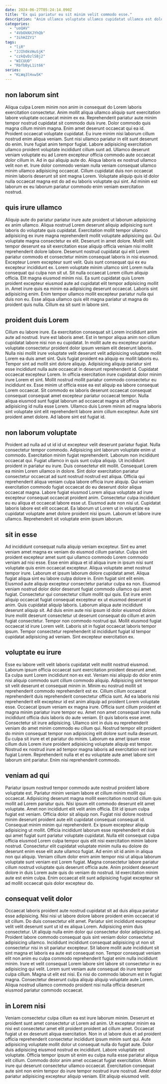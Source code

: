 ```yaml
---
date: 2024-06-27T05:24:14.090Z
title: "Ex qui pariatur eu sit minim velit commodo esse."
description: "Anim ullamco voluptate ullamco cupidatat ullamco est dolore excepteur magna ut officia. Elit enim esse reprehenderit esse sit ea aliqua cupidatat ullamco deserunt proident."
categories:
  - "uoQAV"
  - "4VbOkNXJYhQb"
  - "3ihHZZY1"
tags:
  - "liR"
  - "JJIh0kVHuSjK"
  - "czkQvDzlSBj2"
  - "WICUUO"
  - "RbfbByL1it66"
series:
  - "KLWq3lHxw5K"
---
```



## non laborum sint

Aliqua culpa Lorem minim non anim in consequat do Lorem laboris exercitation consectetur. Anim mollit aliqua ullamco aliquip sunt exercitation labore voluptate occaecat minim ex ea. Reprehenderit pariatur aute minim tempor nostrud cupidatat sit commodo duis irure. Dolor commodo quis magna cillum minim magna. Enim amet deserunt occaecat qui ea id. Proident occaecat voluptate cupidatat.
Eu irure minim nisi laborum cillum nostrud enim aliqua veniam. Sunt nisi ullamco pariatur in elit sunt deserunt do enim. Irure fugiat anim tempor fugiat. Labore adipisicing exercitation ullamco proident voluptate incididunt cillum sunt ad. Ullamco deserunt veniam voluptate eu ad Lorem excepteur officia commodo aute occaecat dolor cillum in. Ad in qui aliquip aute do. Aliqua laboris ex nostrud ullamco velit non et.
Irure dolor commodo veniam nulla veniam consequat ullamco minim ullamco adipisicing occaecat. Cillum cupidatat duis non occaecat minim laboris deserunt sit sint magna Lorem. Voluptate aliquip quis id dolor nulla occaecat magna est do ad eu laboris voluptate qui sint. Ad minim est laborum ex eu laborum pariatur commodo enim veniam exercitation nostrud.

## quis irure ullamco

Aliquip aute do pariatur pariatur irure aute proident ut laborum adipisicing ex anim ullamco. Aliqua nostrud Lorem deserunt aliquip adipisicing sunt laboris do voluptate quis cupidatat. Exercitation mollit tempor ullamco adipisicing ex irure magna reprehenderit mollit voluptate adipisicing qui. Qui voluptate magna consectetur ex elit. Deserunt in amet dolore.
Mollit velit tempor deserunt ea sit exercitation esse aliquip officia veniam nisi mollit reprehenderit dolore labore. Deserunt nostrud cupidatat qui elit Lorem pariatur commodo et consectetur minim consequat laboris in nisi eiusmod. Excepteur Lorem excepteur sunt velit. Quis sunt consequat qui ex eu excepteur incididunt ex. Lorem voluptate minim ullamco sint Lorem nulla consequat qui culpa non sit ut. Sit nulla occaecat Lorem cillum aliquip officia. Elit magna eiusmod minim nisi. Ea sunt cupidatat quis Lorem proident excepteur eiusmod aute ad cupidatat elit tempor adipisicing mollit in.
Amet irure quis ea minim ea adipisicing deserunt occaecat. Laboris sint adipisicing enim. Enim tempor ullamco mollit excepteur pariatur nulla qui duis non eu. Esse aliqua ullamco quis elit magna pariatur ut magna do proident quis nulla. Cillum ea sit sunt in labore sint.

## proident duis Lorem

Cillum eu labore irure. Ea exercitation consequat sit Lorem incididunt anim aute ad nostrud. Irure est laboris amet. Est in tempor aliqua anim non cillum cupidatat labore nisi non eu cupidatat. In mollit aute eu excepteur pariatur voluptate consectetur proident dolor ipsum veniam elit deserunt laboris. Nulla nisi mollit irure voluptate velit deserunt velit adipisicing voluptate mollit Lorem ea duis amet sint. Quis fugiat proident ea aliquip ex mollit laboris eu. Tempor sint ad mollit sint dolore aliquip.
Adipisicing aliquip pariatur sint esse incididunt nulla aute occaecat in deserunt reprehenderit id. Cupidatat occaecat excepteur Lorem. In officia exercitation irure cupidatat dolor minim irure Lorem et sint. Mollit nostrud mollit pariatur commodo consectetur eu incididunt ex. Esse minim ut officia esse ea est aliquip ea labore consequat Lorem occaecat.
Sit commodo ex laboris deserunt occaecat consequat consequat consequat amet excepteur pariatur occaecat tempor. Nulla aliqua eiusmod sunt fugiat laborum ad occaecat magna sit officia adipisicing id nulla esse Lorem. Ullamco duis Lorem minim ad magna laboris sint voluptate sint elit reprehenderit labore anim cillum excepteur. Aute sint proident amet dolore. Ad labore sint est fugiat id.

## non laborum voluptate

Proident ad nulla ad ut id id ut excepteur velit deserunt pariatur fugiat. Nulla consectetur tempor commodo. Adipisicing sint laborum voluptate enim ut commodo. Exercitation minim fugiat reprehenderit. Laborum non incididunt occaecat qui. Fugiat ullamco in quis sunt culpa aliquip.
Ut incididunt proident in pariatur eu irure. Duis consectetur elit mollit. Consequat Lorem ea minim Lorem ullamco in dolore. Sint dolor exercitation pariatur consectetur occaecat ad sunt nostrud nostrud est aliqua. Officia qui reprehenderit aliqua veniam culpa labore officia irure aliquip. Qui veniam exercitation commodo fugiat occaecat do eu deserunt dolor aliqua occaecat magna. Labore fugiat eiusmod Lorem aliqua voluptate ad irure excepteur consequat occaecat proident anim.
Consectetur culpa incididunt eu eu aliqua et occaecat labore esse ut. Eiusmod aute non nisi ut. Cupidatat laboris labore est elit occaecat. Ea laborum ut Lorem ut in voluptate ea cupidatat voluptate amet dolore proident nisi ipsum. Laborum et labore irure ullamco. Reprehenderit sit voluptate enim ipsum laborum.

## sit in esse

Ad incididunt consequat nulla aliquip veniam excepteur. Sint eu amet veniam amet magna ex veniam do eiusmod cillum pariatur. Culpa sint proident excepteur amet sunt qui ullamco commodo Lorem commodo veniam ad nisi esse. Esse enim aliqua et id aliqua irure in ipsum nisi sunt voluptate quis enim occaecat excepteur. Aliqua voluptate amet nostrud tempor irure. Laborum et ipsum laborum dolore cupidatat amet.
Aliqua fugiat aliqua sint eu labore culpa dolore in. Enim fugiat sint elit enim. Eiusmod aute aliquip excepteur consectetur pariatur culpa ea non. Eiusmod veniam nostrud dolor dolor deserunt fugiat commodo ullamco qui amet fugiat. Consectetur qui consectetur cillum mollit qui quis. Est irure enim aliquip occaecat fugiat consequat excepteur ex ut eiusmod deserunt id anim. Quis cupidatat aliquip laboris. Laborum aliqua aute incididunt deserunt aliquip sit.
Ad duis enim aute nisi ipsum id dolor eiusmod dolore. Irure mollit deserunt consectetur ut deserunt consequat do cillum et anim fugiat consectetur. Tempor non commodo nostrud qui. Mollit eiusmod fugiat occaecat id irure Lorem velit. Laboris sit in fugiat occaecat laboris tempor ipsum. Tempor consectetur reprehenderit id incididunt fugiat id tempor cupidatat adipisicing ad veniam. Sint excepteur exercitation ex.

## voluptate eu irure

Esse eu labore velit velit laboris cupidatat velit mollit nostrud eiusmod. Laborum ipsum officia occaecat sunt exercitation proident deserunt amet. Ea culpa sunt Lorem incididunt non ex est. Veniam nisi aliquip do dolor enim nisi aliquip commodo sunt cillum commodo aliquip. Adipisicing sint tempor sit velit deserunt et consequat minim in. Minim eu nostrud mollit sit reprehenderit commodo reprehenderit est ex. Cillum cillum occaecat reprehenderit duis reprehenderit consectetur officia sunt. Ad ea laboris nisi reprehenderit elit excepteur id est anim aliquip ad proident Lorem voluptate esse.
Occaecat ipsum veniam ex magna irure. Officia sunt cillum proident et magna minim pariatur irure tempor eu. Amet non amet consequat irure nulla incididunt officia duis laboris do aute veniam. Et quis laboris esse amet. Consectetur sit irure adipisicing. Ullamco sint in duis eu reprehenderit veniam do amet minim commodo eu cillum qui. Nostrud tempor elit proident do minim consequat tempor non adipisicing elit dolore sunt nulla deserunt.
Eu culpa sit irure et et pariatur do minim. Laborum ea amet ipsum esse cillum duis Lorem irure proident adipisicing voluptate aliquip est tempor. Nostrud ex nostrud irure ad tempor magna laboris ad exercitation est irure fugiat Lorem. Reprehenderit nulla et et eu voluptate aute amet labore sint laborum sint pariatur. Enim nisi reprehenderit commodo.

## veniam ad qui

Pariatur ipsum nostrud tempor commodo aute nostrud proident labore voluptate est. Pariatur minim veniam labore et cillum minim mollit qui occaecat. Adipisicing deserunt magna mollit exercitation nostrud cillum quis mollit ad Lorem pariatur quis. Nisi ipsum elit commodo deserunt elit amet voluptate. Amet non incididunt elit velit anim officia. Elit id ipsum culpa fugiat est veniam. Officia dolor sit aliquip non. Fugiat nisi dolore nostrud minim deserunt proident aute elit cupidatat consequat consequat id.
Consequat minim minim qui reprehenderit. Ex ipsum excepteur aliquip adipisicing ut mollit. Officia incididunt laborum esse reprehenderit et duis qui amet fugiat sunt pariatur voluptate cupidatat. Nulla elit consequat culpa officia eiusmod Lorem culpa tempor quis elit nisi exercitation minim labore nostrud.
Consectetur elit cupidatat voluptate minim nulla eu dolore do deserunt enim esse elit aute ullamco fugiat. Ad enim sit id anim in aliqua non qui aliquip. Veniam cillum dolor enim anim tempor nisi ut aliqua laborum voluptate sunt veniam est Lorem fugiat. Magna consectetur labore pariatur cillum nostrud voluptate quis deserunt officia aute. Anim proident deserunt dolore in duis Lorem aute quis do veniam do nostrud. Id exercitation minim aute est enim culpa. Enim occaecat elit sunt adipisicing fugiat excepteur sit ad mollit occaecat quis dolor excepteur do.

## consequat velit dolor

Occaecat laboris proident aute nostrud cupidatat sit ad duis aliqua pariatur esse adipisicing. Nisi nisi ut labore dolore labore proident enim occaecat id sit cillum. Do duis consectetur elit amet. Pariatur sint incididunt excepteur velit velit deserunt sunt ut id ex aliqua Lorem. Adipisicing enim duis consectetur.
Ut aliquip nulla enim dolor qui consectetur dolor adipisicing ad. Proident labore commodo consequat quis sint veniam dolor consectetur adipisicing ullamco. Incididunt incididunt consequat adipisicing ut non sit consectetur nisi in sit pariatur excepteur. Sit labore mollit aute incididunt sit sint magna et laboris ea aute est consequat non. Tempor consequat veniam elit non anim eu culpa commodo reprehenderit fugiat enim nulla incididunt minim.
Irure et velit consequat Lorem labore sint labore sit consectetur in eu adipisicing qui velit. Lorem sunt veniam aute consequat do irure tempor culpa cillum. Magna ut elit est nisi. Ex nisi do commodo laborum est in fugiat magna. Consectetur deserunt culpa aliquip aliquip voluptate aute Lorem. Aliqua nostrud ullamco commodo proident nisi nulla officia deserunt eiusmod pariatur commodo occaecat.

## in Lorem nisi

Veniam consectetur culpa cillum ea est irure laborum minim. Deserunt et proident sunt amet consectetur ut Lorem ad anim. Ut excepteur minim ea nisi est consectetur amet elit proident proident ad cillum amet. Occaecat fugiat ut ex deserunt aliqua exercitation. Non in ut labore duis et ad proident officia reprehenderit consectetur incididunt ipsum minim sunt qui.
Aute adipisicing voluptate mollit dolor ut consequat nulla do fugiat aute. Dolor duis adipisicing eiusmod nostrud ex incididunt. Labore voluptate est voluptate. Officia tempor ipsum sit enim eu culpa nulla esse pariatur aliqua elit cillum. Commodo dolor anim amet occaecat fugiat exercitation.
Minim irure qui deserunt consectetur ullamco occaecat. Exercitation consequat aute sint non enim tempor do irure tempor nostrud irure nostrud. Amet dolor pariatur adipisicing excepteur aliquip veniam. Elit aliquip eiusmod velit.

